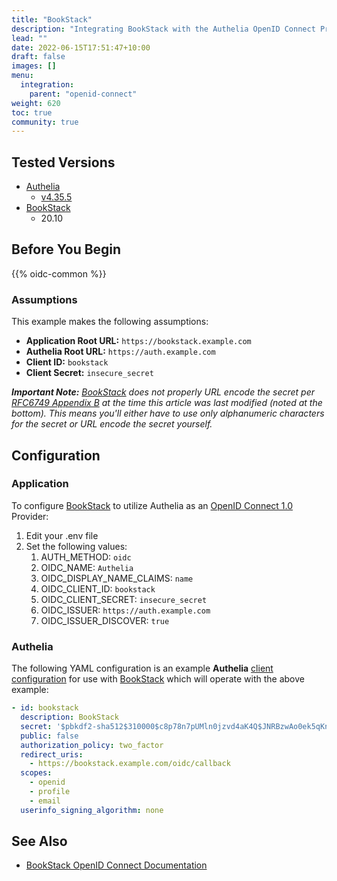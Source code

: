 ```yaml
---
title: "BookStack"
description: "Integrating BookStack with the Authelia OpenID Connect Provider."
lead: ""
date: 2022-06-15T17:51:47+10:00
draft: false
images: []
menu:
  integration:
    parent: "openid-connect"
weight: 620
toc: true
community: true
---
```


## Tested Versions

* [Authelia]
  * [v4.35.5](https://github.com/authelia/authelia/releases/tag/v4.35.5)
* [BookStack]
  * 20.10

## Before You Begin

{{% oidc-common %}}

### Assumptions

This example makes the following assumptions:

* __Application Root URL:__ `https://bookstack.example.com`
* __Authelia Root URL:__ `https://auth.example.com`
* __Client ID:__ `bookstack`
* __Client Secret:__ `insecure_secret`

*__Important Note:__ [BookStack] does not properly URL encode the secret per [RFC6749 Appendix B] at the time this
article was last modified (noted at the bottom). This means you'll either have to use only alphanumeric characters for
the secret or URL encode the secret yourself.*

[RFC6749 Appendix B]: https://www.rfc-editor.org/rfc/rfc6749#appendix-B

## Configuration

### Application

To configure [BookStack] to utilize Authelia as an [OpenID Connect 1.0] Provider:

1. Edit your .env file
2. Set the following values:
   1. AUTH_METHOD: `oidc`
   2. OIDC_NAME: `Authelia`
   3. OIDC_DISPLAY_NAME_CLAIMS: `name`
   4. OIDC_CLIENT_ID: `bookstack`
   5. OIDC_CLIENT_SECRET: `insecure_secret`
   6. OIDC_ISSUER: `https://auth.example.com`
   7. OIDC_ISSUER_DISCOVER: `true`

### Authelia

The following YAML configuration is an example __Authelia__
[client configuration](../../../configuration/identity-providers/open-id-connect.md#clients) for use with [BookStack]
which will operate with the above example:

```yaml
- id: bookstack
  description: BookStack
  secret: '$pbkdf2-sha512$310000$c8p78n7pUMln0jzvd4aK4Q$JNRBzwAo0ek5qKn50cFzzvE9RXV88h1wJn5KGiHrD0YKtZaR/nCb2CJPOsKaPK0hjf.9yHxzQGZziziccp6Yng'  # The digest of 'insecure_secret'.
  public: false
  authorization_policy: two_factor
  redirect_uris:
    - https://bookstack.example.com/oidc/callback
  scopes:
    - openid
    - profile
    - email
  userinfo_signing_algorithm: none
```

## See Also

* [BookStack OpenID Connect Documentation](https://www.bookstackapp.com/docs/admin/oidc-auth/)

[Authelia]: https://www.authelia.com
[BookStack]: https://www.bookstackapp.com/
[OpenID Connect 1.0]: ../../openid-connect/introduction.md
